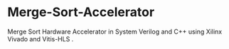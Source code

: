 # Merge-Sort-Accelerator
Merge Sort Hardware Accelerator in System Verilog and C++ using Xilinx Vivado and Vitis-HLS .
